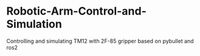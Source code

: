 # Robotic-Arm-Control-and-Simulation
Controlling and simulating  TM12 with 2F-85 gripper based on pybullet and ros2
